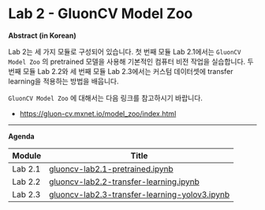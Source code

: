 # Lab 2 - GluonCV Model Zoo
**Abstract (in Korean)**

Lab 2는 세 가지 모듈로 구성되어 있습니다. 첫 번째 모듈 Lab 2.1에서는 `GluonCV Model Zoo`  의 pretrained 모델을 사용해 기본적인 컴퓨터 비전 작업을 실습합니다. 두 번째 모듈 Lab 2.2와 세 번째 모듈 Lab 2.3에서는 커스텀 데이터셋에 transfer learning을 적용하는 방법을 배웁니다.

`GluonCV Model Zoo` 에 대해서는 다음 링크를 참고하시기 바랍니다.

- https://gluon-cv.mxnet.io/model_zoo/index.html

------

**Agenda**

| Module  | Title                                                        |
| ------- | ------------------------------------------------------------ |
| Lab 2.1 | [gluoncv-lab2.1-pretrained.ipynb](gluoncv-lab2.1-pretrained.ipynb) |
| Lab 2.2 | [gluoncv-lab2.2-transfer-learning.ipynb](gluoncv-lab2.2-transfer-learning.ipynb) |
| Lab 2.3 | [gluoncv-lab2.3-transfer-learning-yolov3.ipynb](gluoncv-lab2.3-transfer-learning-yolov3.ipynb) |



